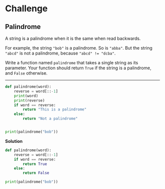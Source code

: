 # Challenge

## Palindrome

A string is a palindrome when it is the same when read backwards.

For example, the string `"bob"` is a palindrome. So is `"abba"`. But the string `"abcd"` is not a palindrome, because `"abcd" != "dcba"`.

Write a function named `palindrome` that takes a single string as its parameter. Your function should return `True` if the string is a palindrome, and `False` otherwise.

---

```python
def palindrome(word):
    reverse = word[::-1]
    print(word)
    print(reverse)
    if word == reverse:
        return "This is a palindrome"
    else:
        return "Not a palindrome"


print(palindrome("bob"))
```

**Solution**

```python
def palindrome(word):
    reverse = word[::-1]
    if word == reverse:
        return True
    else:
        return False

print(palindrome("bob"))
```

